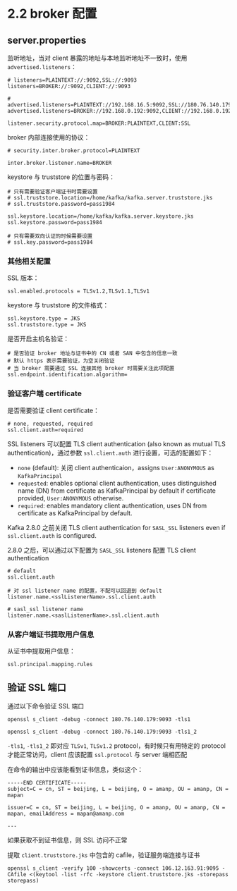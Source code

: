# 2.2 broker 配置

## server.properties

监听地址，当对 client 暴露的地址与本地监听地址不一致时，使用 `advertised.listeners`：

``` jproperties
# listeners=PLAINTEXT://:9092,SSL://:9093
listeners=BROKER://:9092,CLIENT://:9093

# advertised.listeners=PLAINTEXT://192.168.16.5:9092,SSL://180.76.140.179:9093
advertised.listeners=BROKER://192.168.0.192:9092,CLIENT://192.168.0.192:9093

listener.security.protocol.map=BROKER:PLAINTEXT,CLIENT:SSL
```

broker 内部连接使用的协议：

``` jproperties
# security.inter.broker.protocol=PLAINTEXT

inter.broker.listener.name=BROKER
```

keystore 与 truststore 的位置与密码：

``` jproperties
# 只有需要验证客户端证书时需要设置
# ssl.truststore.location=/home/kafka/kafka.server.truststore.jks
# ssl.truststore.password=pass1984

ssl.keystore.location=/home/kafka/kafka.server.keystore.jks
ssl.keystore.password=pass1984

# 只有需要双向认证的时候需要设置
# ssl.key.password=pass1984
```

### 其他相关配置

SSL 版本：

``` jproperties
ssl.enabled.protocols = TLSv1.2,TLSv1.1,TLSv1
```

keystore 与 truststore 的文件格式：

``` jproperties
ssl.keystore.type = JKS
ssl.truststore.type = JKS
```

是否开启主机名验证：

``` jproperties
# 是否验证 broker 地址与证书中的 CN 或者 SAN 中包含的信息一致
# 默认 https 表示需要验证，为空关闭验证
# 当 broker 需要通过 SSL 连接其他 broker 时需要关注此项配置
ssl.endpoint.identification.algorithm=
```

### 验证客户端 certificate

是否需要验证 client certificate：

``` jproperties
# none, requested, required
ssl.client.auth=required
```

SSL listeners 可以配置 TLS client authentication (also known as mutual TLS authentication)，通过参数 `ssl.client.auth` 进行设置，可选的配置如下：

* `none` (default): 关闭 client authenticaion，assigns `User:ANONYMOUS` as `KafkaPrincipal`
* `requested`: enables optional client authentication, uses distinguished name (DN) from certificate as KafkaPrincipal by default if certificate provided,  `User:ANONYMOUS` otherwise.
* `required`: enables mandatory client authentication, uses DN from certificate as KafkaPrincipal by default.

Kafka 2.8.0 之前关闭 TLS client authentication for `SASL_SSL` listeners even if `ssl.client.auth` is configured.

2.8.0 之后，可以通过以下配置为 `SASL_SSL` listeners 配置 TLS client authentication

``` jproperties
# default
ssl.client.auth

# 对 ssl listener name 的配置，不配可以回退到 default
listener.name.<sslListenerName>.ssl.client.auth

# sasl_ssl listener name
listener.name.<saslListenerName>.ssl.client.auth
```

### 从客户端证书提取用户信息

从证书中提取用户信息：

``` jproperties
ssl.principal.mapping.rules
```

## 验证 SSL 端口

通过以下命令验证 SSL 端口

    openssl s_client -debug -connect 180.76.140.179:9093 -tls1

    openssl s_client -debug -connect 180.76.140.179:9093 -tls1_2

`-tls1`, `-tls1_2` 即对应 `TLSv1`, `TLSv1.2` protocol，有时候只有用特定的 protocol 才能正常访问，client 应该配置 `ssl.protocol` 与 server 端相匹配

在命令的输出中应该能看到证书信息，类似这个：

    -----END CERTIFICATE-----
    subject=C = cn, ST = beijing, L = beijing, O = amanp, OU = amanp, CN = mapan

    issuer=C = cn, ST = beijing, L = beijing, O = amanp, OU = amanp, CN = mapan, emailAddress = mapan@amanp.com

    ---

如果获取不到证书信息，则 SSL 访问不正常

提取 `client.truststore.jks` 中包含的 cafile，验证服务端连接与证书

    openssl s_client -verify 100 -showcerts -connect 106.12.163.91:9095 -CAfile <(keytool -list -rfc -keystore client.truststore.jks -storepass storepass)
